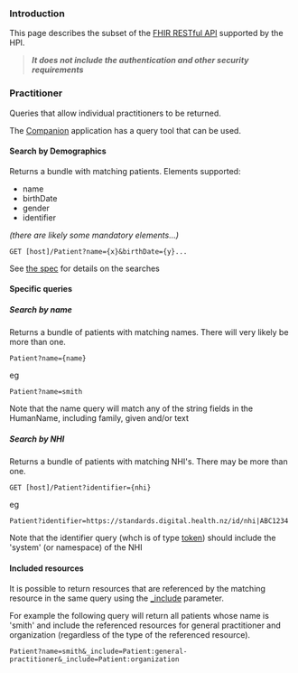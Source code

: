 

### Introduction
This page describes the subset of the [FHIR RESTful API](http://hl7.org/fhir/http.html) supported by the HPI.

>**_It does not include the authentication and other security requirements_**



### Practitioner
Queries that allow individual practitioners to be returned.

The [Companion](companion.html) application has a query tool that can be used.
 
#### Search by Demographics

Returns a bundle with matching patients. Elements supported:

* name
* birthDate
* gender
* identifier

_(there are likely some mandatory elements...)_

    GET [host]/Patient?name={x}&birthDate={y}...

See [the spec](http://hl7.org/fhir/patient.html#search) for details on the searches

#### Specific queries

##### Search by name
Returns a bundle of patients with matching names. There will very likely be more than one. 

    Patient?name={name}

eg

    Patient?name=smith

Note that the name query will match any of the string fields in the HumanName, including family, given and/or text

##### Search by NHI
Returns a bundle of patients with matching NHI's. There may be more than one.

    GET [host]/Patient?identifier={nhi}
eg

    Patient?identifier=https://standards.digital.health.nz/id/nhi|ABC1234

Note that the identifier query (whch is of type [token](http://hl7.org/fhir/search.html#token)) should include the 'system' (or namespace) of the NHI


#### Included resources

It is possible to return resources that are referenced by the matching resource in the same query using the [_include](http://hl7.org/fhir/search.html#include) parameter. 

For example the following query will return all patients whose name is 'smith' and include the referenced resources for general practitioner and organization (regardless of the type of the referenced resource).

    Patient?name=smith&_include=Patient:general-practitioner&_include=Patient:organization

